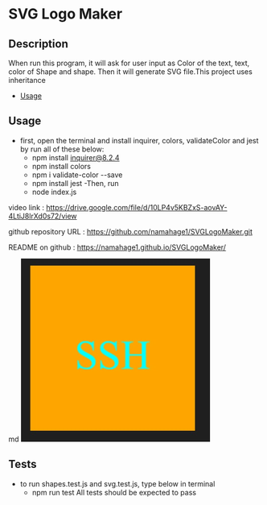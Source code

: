 # SVG Logo Maker

## Description

When run this program, it will ask for user input as Color of the text, text, color of Shape and shape. Then it will generate SVG file.This project uses inheritance 


- [Usage](#usage)

## Usage
- first, open the terminal and install inquirer, colors, validateColor and jest by run all of these below:
    * npm install inquirer@8.2.4
    * npm install colors
    * npm i validate-color --save
    * npm install jest
-Then, run 
    * node index.js

video link : https://drive.google.com/file/d/10LP4v5KBZxS-aovAY-4LtiJ8lrXd0s72/view

github repository URL : https://github.com/namahage1/SVGLogoMaker.git

README on github : https://namahage1.github.io/SVGLogoMaker/
    
   md
    ![svg logo](examples/example-screenshot.jpg)
    

## Tests

- to run shapes.test.js and svg.test.js, type below in terminal
   * npm run test
All tests should be expected to pass